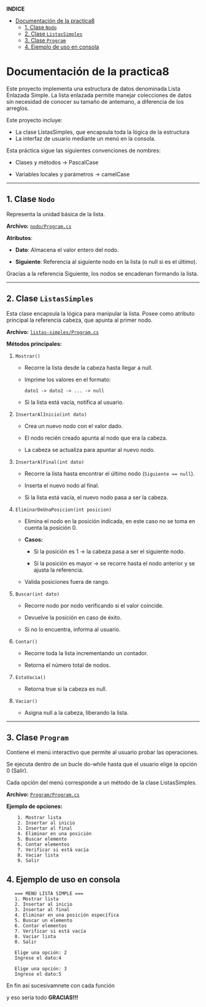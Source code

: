 **INDICE**
- [Documentación de la practica8](#documentación-de-la-practica8)
  - [1. Clase `Nodo`](#1-clase-nodo)
  - [2. Clase `ListasSimples`](#2-clase-listassimples)
  - [3. Clase `Program`](#3-clase-program)
  - [4. Ejemplo de uso en consola](#4-ejemplo-de-uso-en-consola)
# Documentación de la practica8
Este proyecto implementa una estructura de datos denominada Lista Enlazada Simple. La lista enlazada permite manejar colecciones de datos sin necesidad de conocer su tamaño de antemano, a diferencia de los arreglos.

Este proyecto incluye:

- La clase ListasSimples, que encapsula toda la lógica de la estructura
- La interfaz de usuario mediante un menú en la consola.

Esta práctica sigue las siguientes convenciones de nombres:

- Clases y métodos → PascalCase 

- Variables locales y parámetros → camelCase
  
---

## 1. Clase `Nodo`
Representa la unidad básica de la lista.

**Archivo:** [`nodo/Program.cs`](https://github.com/pum3ucatec/estructura-datos-pt/blob/QuispeIsabel/Practica8/practicas/practica8/listas-simples/nodo.cs)

**Atributos**:

- **Dato**: Almacena el valor entero del nodo.

- **Siguiente**: Referencia al siguiente nodo en la lista (o null si es el último).

Gracias a la referencia Siguiente, los nodos se encadenan formando la lista.

---

## 2. Clase `ListasSimples`
Esta clase encapsula la lógica para manipular la lista. Posee como atributo principal la referencia cabeza, que apunta al primer nodo.

**Archivo:** [`listas-simples/Program.cs`](https://github.com/pum3ucatec/estructura-datos-pt/blob/QuispeIsabel/Practica8/practicas/practica8/listas-simples/listas-simples.cs)


**Métodos principales:**

1. `Mostrar()`

    - Recorre la lista desde la cabeza hasta llegar a null.

    - Imprime los valores en el formato:
  
          dato1 -> dato2 -> ... -> null

    - Si la lista está vacía, notifica al usuario.
  

2. `InsertarAlInicio(int dato)`

    - Crea un nuevo nodo con el valor dado.

    - El nodo recién creado apunta al nodo que era la cabeza.

    - La cabeza se actualiza para apuntar al nuevo nodo.


3. `InsertarAlFinal(int dato)`

    - Recorre la lista hasta encontrar el último nodo (`Siguiente == null`).

    - Inserta el nuevo nodo al final.

    - Si la lista está vacía, el nuevo nodo pasa a ser la cabeza.

4. `EliminarDeUnaPosicion(int posicion)`

   - Elimina el nodo en la posición indicada, en este caso no se toma en cuenta la posición 0.

   - **Casos:**

      - Si la posición es 1 → la cabeza pasa a ser el siguiente nodo.

      - Si la posición es mayor → se recorre hasta el nodo anterior y se ajusta la referencia.

    - Valida posiciones fuera de rango.


5. `Buscar(int dato)`

    - Recorre nodo por nodo verificando si el valor coincide.

    - Devuelve la posición en caso de éxito.

    - Si no lo encuentra, informa al usuario.

6. `Contar()`

   - Recorre toda la lista incrementando un contador.

   - Retorna el número total de nodos.


7. `EstaVacia()`

     - Retorna true si la cabeza es null.

8. `Vaciar()`

    - Asigna null a la cabeza, liberando la lista.

---

## 3. Clase `Program`

Contiene el menú interactivo que permite al usuario probar las operaciones.

Se ejecuta dentro de un bucle do-while hasta que el usuario elige la opción 0 (Salir).

Cada opción del menú corresponde a un método de la clase ListasSimples.


**Archivo:** [`Program/Program.cs`](https://github.com/pum3ucatec/estructura-datos-pt/blob/QuispeIsabel/Practica8/practicas/practica8/listas-simples/Program.cs)

**Ejemplo de opciones:**

        1. Mostrar lista
        2. Insertar al inicio
        3. Insertar al final
        4. Eliminar en una posición
        5. Buscar elemento
        6. Contar elementos
        7. Verificar si está vacía
        8. Vaciar lista
        9. Salir
   
## 4. Ejemplo de uso en consola


       === MENÚ LISTA SIMPLE ===
       1. Mostrar lista
       2. Insertar al inicio
       3. Insertar al final
       4. Eliminar en una posición específica
       5. Buscar un elemento
       6. Contar elementos
       7. Verificar si está vacía
       8. Vaciar lista
       0. Salir

       Elige una opción: 2
       Ingrese el dato:4

       Elige una opción: 3
       Ingrese el dato:5

En fin asi sucesivamnete con cada función

y eso seria todo **GRACIAS!!!**